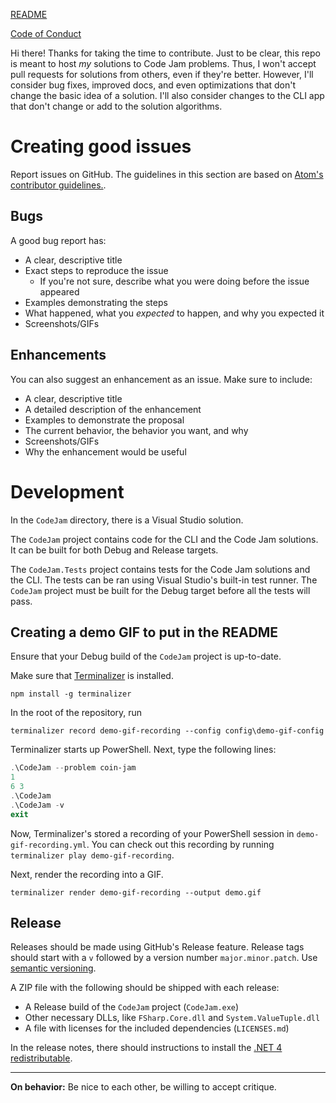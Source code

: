 [README](./README.md)

[Code of Conduct](./CODE_OF_CONDUCT.md)

Hi there! Thanks for taking the time to contribute. Just to be clear, this repo
is meant to host *my* solutions to Code Jam problems. Thus, I won't accept pull
requests for solutions from others, even if they're better. However, I'll
consider bug fixes, improved docs, and even optimizations that don't change the
basic idea of a solution. I'll also consider changes to the CLI app that don't
change or add to the solution algorithms.

# Creating good issues

Report issues on GitHub. The guidelines in this section are based on [Atom's
contributor
guidelines.](https://github.com/atom/atom/blob/master/CONTRIBUTING.md).

## Bugs

A good bug report has:

* A clear, descriptive title
* Exact steps to reproduce the issue
  * If you're not sure, describe what you were doing before the issue appeared
* Examples demonstrating the steps
* What happened, what you *expected* to happen, and why you expected it
* Screenshots/GIFs

## Enhancements

You can also suggest an enhancement as an issue. Make sure to include:

* A clear, descriptive title
* A detailed description of the enhancement
* Examples to demonstrate the proposal
* The current behavior, the behavior you want, and why
* Screenshots/GIFs
* Why the enhancement would be useful

# Development

In the `CodeJam` directory, there is a Visual Studio solution.

The `CodeJam` project contains code for the CLI and the Code Jam solutions. It
can be built for both Debug and Release targets.

The `CodeJam.Tests` project contains tests for the Code Jam solutions and the
CLI. The tests can be ran using Visual Studio's built-in test runner. The
`CodeJam` project must be built for the Debug target before all the tests will
pass.

## Creating a demo GIF to put in the README

Ensure that your Debug build of the `CodeJam` project is up-to-date.

Make sure that [Terminalizer](https://github.com/faressoft/terminalizer) is
installed.

```batchfile
npm install -g terminalizer
```

In the root of the repository, run

```batchfile
terminalizer record demo-gif-recording --config config\demo-gif-config
```

Terminalizer starts up PowerShell. Next, type the following lines:

```powershell
.\CodeJam --problem coin-jam
1
6 3
.\CodeJam
.\CodeJam -v
exit
```

Now, Terminalizer's stored a recording of your PowerShell session in
`demo-gif-recording.yml`. You can check out this recording by running
`terminalizer play demo-gif-recording`.

Next, render the recording into a GIF.

```batchfile
terminalizer render demo-gif-recording --output demo.gif
```

## Release

Releases should be made using GitHub's Release feature. Release tags should
start with a `v` followed by a version number `major.minor.patch`. Use
[semantic versioning](https://semver.org/spec/v2.0.0.html).

A ZIP file with the following should be shipped with each release:

* A Release build of the `CodeJam` project (`CodeJam.exe`)
* Other necessary DLLs, like `FSharp.Core.dll` and `System.ValueTuple.dll`
* A file with licenses for the included dependencies (`LICENSES.md`)

In the release notes, there should instructions to install the [.NET 4
redistributable](https://www.microsoft.com/en-us/download/details.aspx?id=17718).

---

**On behavior:** Be nice to each other, be willing to accept critique.
